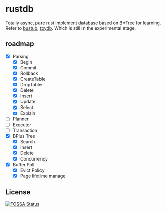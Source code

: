 # rustdb
Totally async, pure rust implement database based on B+Tree for learning. Refer to [bustub](https://github.com/cmu-db/bustub), [toydb](https://github.com/erikgrinaker/toydb). Which is still in the experimental stage.
## roadmap
- [x] Parsing
  - [x] Begin
  - [x] Commit
  - [x] Rollback
  - [x] CreateTable
  - [x] DropTable
  - [x] Delete
  - [x] Insert
  - [x] Update
  - [x] Select
  - [x] Explain
- [ ] Planner
- [ ] Executor
- [ ] Transaction
- [X] BPlus Tree
  - [x] Search
  - [x] Insert
  - [x] Delete
  - [X] Concurrency
- [x] Buffer Poll
  - [x] Evict Policy 
  - [x] Page lifetime manage 
## License
[![FOSSA Status](https://app.fossa.com/api/projects/git%2Bgithub.com%2Fmisssonder%2Frustdb.svg?type=large&issueType=license)](https://app.fossa.com/projects/git%2Bgithub.com%2Fmisssonder%2Frustdb?ref=badge_large&issueType=license)